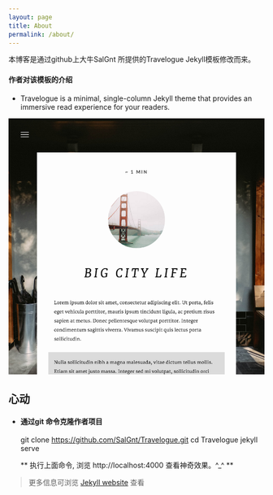 ```yaml
---
layout: page
title: About
permalink: /about/
---
```


本博客是通过github上大牛SalGnt 所提供的Travelogue Jekyll模板修改而来。

#### 作者对该模板的介绍

- Travelogue is a minimal, single-column Jekyll theme that provides an immersive read experience for your readers.

![Post](/images/Post.png)

## 心动

- #### 通过git 命令克隆作者项目
    git clone https://github.com/SalGnt/Travelogue.git
    cd Travelogue
    jekyll serve
	
	** 执行上面命令, 浏览 http://localhost:4000 查看神奇效果。^_^ **

> 更多信息可浏览 [Jekyll website](http://jekyllrb.com/) 查看
